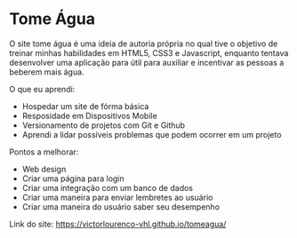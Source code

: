 # Tome Água
 
O site tome água é uma ideia de autoria própria no qual tive o objetivo de treinar minhas habilidades em HTML5, CSS3 e Javascript, enquanto tentava desenvolver uma aplicação para útil para auxiliar e incentivar as pessoas a beberem mais água.

O que eu aprendi:
- Hospedar um site de fórma básica
- Resposidade em Dispositivos Mobile
- Versionamento de projetos com Git e Github
- Aprendi a lidar possíveis problemas que podem ocorrer em um projeto

Pontos a melhorar:
- Web design
- Criar uma página para login
- Criar uma integração com um banco de dados
- Criar uma maneira para enviar lembretes ao usuário
- Criar uma maneira do usuário saber seu desempenho

Link do site:
https://victorlourenco-vhl.github.io/tomeagua/

